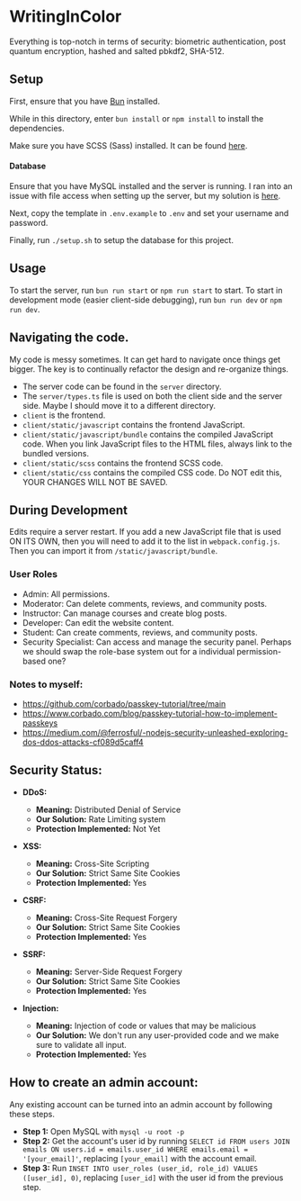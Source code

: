 # WritingInColor

Everything is top-notch in terms of security: biometric authentication, post quantum encryption, hashed and salted pbkdf2, SHA-512.

## Setup

First, ensure that you have [Bun](https://bun.sh/) installed.

While in this directory, enter `bun install` or `npm install` to install the dependencies.

Make sure you have SCSS (Sass) installed. It can be found [here](https://github.com/sass/dart-sass/releases/latest).

#### Database

Ensure that you have MySQL installed and the server is running.
I ran into an issue with file access when setting up the server, but my solution is [here](https://stackoverflow.com/questions/53242775/mysql-server-instance-8-0-13-automatically-turned-off-and-on-randomly/78618450#78618450).

Next, copy the template in `.env.example` to `.env` and set your username and password.

Finally, run `./setup.sh` to setup the database for this project.

## Usage

To start the server, run `bun run start` or `npm run start` to start.
To start in development mode (easier client-side debugging), run `bun run dev` or `npm run dev`.

## Navigating the code.

My code is messy sometimes. It can get hard to navigate once things get bigger. The key is to continually refactor the design and re-organize things.

- The server code can be found in the `server` directory.
- The `server/types.ts` file is used on both the client side and the server side. Maybe I should move it to a different directory.
- `client` is the frontend.
- `client/static/javascript` contains the frontend JavaScript.
- `client/static/javascript/bundle` contains the compiled JavaScript code. When you link JavaScript files to the HTML files, always link to the bundled versions.
- `client/static/scss` contains the frontend SCSS code.
- `client/static/css` contains the compiled CSS code. Do NOT edit this, YOUR CHANGES WILL NOT BE SAVED.

## During Development

Edits require a server restart.
If you add a new JavaScript file that is used ON ITS OWN, then you will need to add it to the list in `webpack.config.js`. Then you can import it from `/static/javascript/bundle`.

### User Roles

- Admin: All permissions.
- Moderator: Can delete comments, reviews, and community posts.
- Instructor: Can manage courses and create blog posts.
- Developer: Can edit the website content.
- Student: Can create comments, reviews, and community posts.
- Security Specialist: Can access and manage the security panel.
  Perhaps we should swap the role-base system out for a individual permission-based one?

### Notes to myself:

- <https://github.com/corbado/passkey-tutorial/tree/main>
- <https://www.corbado.com/blog/passkey-tutorial-how-to-implement-passkeys>
- <https://medium.com/@ferrosful/-nodejs-security-unleashed-exploring-dos-ddos-attacks-cf089d5caff4>

## Security Status:

- **DDoS:**

  - **Meaning:** Distributed Denial of Service
  - **Our Solution:** Rate Limiting system
  - **Protection Implemented:** Not Yet

- **XSS:**

  - **Meaning:** Cross-Site Scripting
  - **Our Solution:** Strict Same Site Cookies
  - **Protection Implemented:** Yes

- **CSRF:**

  - **Meaning:** Cross-Site Request Forgery
  - **Our Solution:** Strict Same Site Cookies
  - **Protection Implemented:** Yes

- **SSRF:**

  - **Meaning:** Server-Side Request Forgery
  - **Our Solution:** Strict Same Site Cookies
  - **Protection Implemented:** Yes

- **Injection:**
  - **Meaning:** Injection of code or values that may be malicious
  - **Our Solution:** We don't run any user-provided code and we make sure to validate all input.
  - **Protection Implemented:** Yes

## How to create an admin account:

Any existing account can be turned into an admin account by following these steps.

- **Step 1:** Open MySQL with `mysql -u root -p`
- **Step 2:** Get the account's user id by running `SELECT id FROM users JOIN emails ON users.id = emails.user_id WHERE emails.email = '[your_email]'`, replacing `[your_email]` with the account email.
- **Step 3:** Run `INSET INTO user_roles (user_id, role_id) VALUES ([user_id], 0)`, replacing `[user_id]` with the user id from the previous step.
